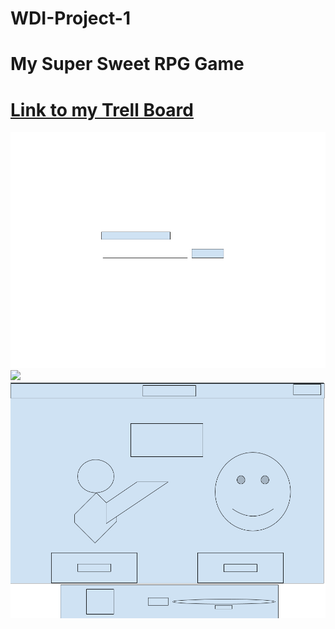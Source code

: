 # WDI-Project-1
# My Super Sweet RPG Game

# [Link to my Trell Board](https://trello.com/b/jMvmFpvC/wdi-project-1)

![](images/wireframes/character-name.png)
![](images/wireframes/weapon-choice.png)
![](images/wireframes/main-ui.png)
